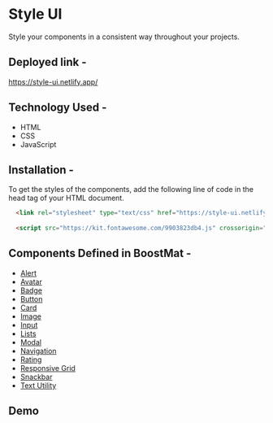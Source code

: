 
  <h1> Style UI </h1>
    Style your components in a consistent way throughout your projects.

## Deployed link -
https://style-ui.netlify.app/

## Technology Used -
  * HTML
  * CSS
  * JavaScript
  
## Installation -
To get the styles of the components, add the following line of code in the head tag of your HTML document.
```html
  <link rel="stylesheet" type="text/css" href="https://style-ui.netlify.app/components.css" />
  
  <script src="https://kit.fontawesome.com/9903823db4.js" crossorigin="anonymous"></script>
```

## Components Defined in BoostMat  -

  * [Alert](https://style-ui.netlify.app/pages/docs/docs.html#)
  * [Avatar](https://style-ui.netlify.app/pages/docs/docs.html#avatar)
  * [Badge](https://style-ui.netlify.app/pages/docs/docs.html#badge)
  * [Button](https://style-ui.netlify.app/pages/docs/docs.html#button)
  * [Card](https://style-ui.netlify.app/pages/docs/docs.html#card)
  * [Image](https://style-ui.netlify.app/pages/docs/docs.html#image)
  * [Input](https://style-ui.netlify.app/pages/docs/docs.html#image)
  * [Lists](https://style-ui.netlify.app/pages/docs/docs.html#list)
  * [Modal](https://style-ui.netlify.app/pages/docs/docs.html#modal)
  * [Navigation](https://style-ui.netlify.app/pages/docs/docs.html#navigation)
  * [Rating](https://style-ui.netlify.app/pages/docs/docs.html#rating)
  * [Responsive Grid](https://style-ui.netlify.app/pages/docs/docs.html#grid)
  * [Snackbar](https://style-ui.netlify.app/pages/docs/docs.html#snackbar)
  * [Text Utility](https://style-ui.netlify.app/pages/docs/docs.html#text-utils)
 
## Demo

